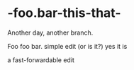 -foo.bar-this-that-
===================

Another day, another branch.

Foo foo bar.
simple edit (or is it?) yes it is

a fast-forwardable edit

